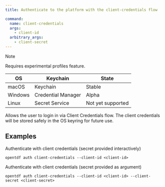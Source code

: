 ```yaml
---
title: Authenticate to the platform with the client-credentials flow

command:
  name: client-credentials
  args: 
    - client-id
  arbitrary_args:
    - client-secret
---
```


> [!NOTE]
> Requires experimental profiles feature.
>
> | OS | Keychain | State |
> | --- | --- | --- |
> | macOS | Keychain | Stable |
> | Windows | Credential Manager | Alpha |
> | Linux | Secret Service | Not yet supported |

Allows the user to login in via Client Credentials flow. The client credentials will be stored safely
in the OS keyring for future use.

## Examples

Authenticate with client credentials (secret provided interactively)

```shell
opentdf auth client-credentials --client-id <client-id>
```

Authenticate with client credentials (secret provided as argument)

```shell
opentdf auth client-credentials --client-id <client-id> --client-secret <client-secret>
```
